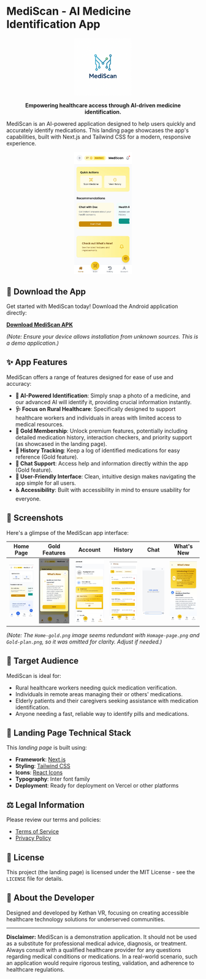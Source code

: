 # MediScan - AI Medicine Identification App

<p align="center">
  <img src="public/assets/Mediscan.png" alt="MediScan Logo" width="150"/>
</p>

<p align="center">
  <strong>Empowering healthcare access through AI-driven medicine identification.</strong>
</p>

MediScan is an AI-powered application designed to help users quickly and accurately identify medications. This landing page showcases the app's capabilities, built with Next.js and Tailwind CSS for a modern, responsive experience.

<p align="center">
  <img src="public/assets/Home-gold.png" alt="MediScan Logo" width="150"/>
</p>

## 📲 Download the App

Get started with MediScan today! Download the Android application directly:

[**Download MediScan APK**](public/MediScan.apk?raw=true)

*(Note: Ensure your device allows installation from unknown sources. This is a demo application.)*

## ✨ App Features

MediScan offers a range of features designed for ease of use and accuracy:

*   **🤖 AI-Powered Identification**: Simply snap a photo of a medicine, and our advanced AI will identify it, providing crucial information instantly.
*   **🩺 Focus on Rural Healthcare**: Specifically designed to support healthcare workers and individuals in areas with limited access to medical resources.
*   **🥇 Gold Membership**: Unlock premium features, potentially including detailed medication history, interaction checkers, and priority support (as showcased in the landing page).
*   **📜 History Tracking**: Keep a log of identified medications for easy reference (Gold feature).
*   **💬 Chat Support**: Access help and information directly within the app (Gold feature).
*   **📱 User-Friendly Interface**: Clean, intuitive design makes navigating the app simple for all users.
*   **♿ Accessibility**: Built with accessibility in mind to ensure usability for everyone.

## 📸 Screenshots

Here's a glimpse of the MediScan app interface:

| Home Page | Gold Features | Account | History | Chat | What's New |
|---|---|---|---|---|---|
| <img src="public/assets/Homage-page.png" alt="Home Page" width="150"/> | <img src="public/assets/Gold-plan.png" alt="Gold Plan" width="150"/> | <img src="public/assets/Accunt-gold.png" alt="Account Screen" width="150"/> | <img src="public/assets/Histroy-gold.png" alt="History Screen" width="150"/> | <img src="public/assets/chat.png" alt="Chat Screen" width="150"/> | <img src="public/assets/whtsnew.png" alt="What's New Screen" width="150"/> |

*(Note: The `Home-gold.png` image seems redundant with `Homage-page.png` and `Gold-plan.png`, so it was omitted for clarity. Adjust if needed.)*

## 🎯 Target Audience

MediScan is ideal for:

*   Rural healthcare workers needing quick medication verification.
*   Individuals in remote areas managing their or others' medications.
*   Elderly patients and their caregivers seeking assistance with medication identification.
*   Anyone needing a fast, reliable way to identify pills and medications.

## 🧰 Landing Page Technical Stack

This *landing page* is built using:

*   **Framework**: [Next.js](https://nextjs.org/)
*   **Styling**: [Tailwind CSS](https://tailwindcss.com/)
*   **Icons**: [React Icons](https://react-icons.github.io/react-icons/)
*   **Typography**: Inter font family
*   **Deployment**: Ready for deployment on Vercel or other platforms

## ⚖️ Legal Information

Please review our terms and policies:

*   [Terms of Service](/terms)
*   [Privacy Policy](/privacy)

## 📄 License

This project (the landing page) is licensed under the MIT License - see the `LICENSE` file for details.

## 👥 About the Developer

Designed and developed by Kethan VR, focusing on creating accessible healthcare technology solutions for underserved communities.

---

**Disclaimer:** MediScan is a demonstration application. It should not be used as a substitute for professional medical advice, diagnosis, or treatment. Always consult with a qualified healthcare provider for any questions regarding medical conditions or medications. In a real-world scenario, such an application would require rigorous testing, validation, and adherence to healthcare regulations.
